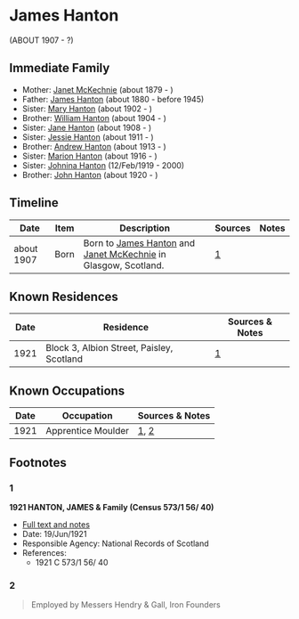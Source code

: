 ﻿---
layout: person
subject_key: i30630538
permalink: /people/i30630538
---

# James Hanton
(ABOUT 1907 - ?)

## Immediate Family

* Mother: [Janet McKechnie](./@47324688@-janet-mckechnie-b1879-d.md) (about 1879 - )
* Father: [James Hanton](./@71830064@-james-hanton-b1880-d1945.md) (about 1880 - before 1945)
* Sister: [Mary Hanton](./@24857040@-mary-hanton-b1902-d.md) (about 1902 - )
* Brother: [William Hanton](./@19187808@-william-hanton-b1904-d.md) (about 1904 - )
* Sister: [Jane Hanton](./@65592941@-jane-hanton-b1908-d.md) (about 1908 - )
* Sister: [Jessie Hanton](./@56011610@-jessie-hanton-b1911-d.md) (about 1911 - )
* Brother: [Andrew Hanton](./@53392578@-andrew-hanton-b1913-d.md) (about 1913 - )
* Sister: [Marion Hanton](./@27083581@-marion-hanton-b1916-d.md) (about 1916 - )
* Sister: [Johnina Hanton](./@68592798@-johnina-hanton-b1919-2-12-d2000.md) (12/Feb/1919 - 2000)
* Brother: [John Hanton](./@30651959@-john-hanton-b1920-d.md) (about 1920 - )

## Timeline

Date | Item | Description | Sources | Notes
---|---|---|---|---
about 1907 | Born | Born to [James Hanton](./@71830064@-james-hanton-b1880-d1945.md) and [Janet McKechnie](./@47324688@-janet-mckechnie-b1879-d.md) in Glasgow, Scotland. | [1](#1) | 

## Known Residences

Date | Residence | Sources & Notes
---|---|---
1921 | Block 3, Albion Street, Paisley, Scotland | [1](#1)

## Known Occupations

Date | Occupation | Sources & Notes
---|---|---
1921 | Apprentice Moulder | [1](#1), [2](#2)

## Footnotes

### 1

**1921 HANTON, JAMES & Family (Census 573/1 56/ 40)**

* [Full text and notes](../sources/@76935052@-1921-hanton,-james-&-family-census-573-1-56-40-.md)
* Date: 19/Jun/1921
* Responsible Agency: National Records of Scotland
* References: 
  * 1921 C 573/1 56/ 40

### 2

> Employed by Messers Hendry & Gall, Iron Founders
>


